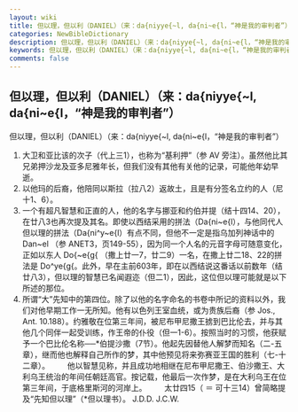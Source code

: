 ```yaml
---
layout: wiki
title: 但以理，但以利（DANIEL）（来：da{niyye{~l, da{ni~e{l，“神是我的审判者”）
categories: NewBibleDictionary
description: 但以理，但以利（DANIEL）（来：da{niyye{~l, da{ni~e{l，“神是我的审判者”）
keywords: 但以理，但以利（DANIEL）（来：da{niyye{~l, da{ni~e{l，“神是我的审判者”）
comments: false
---
```


## 但以理，但以利（DANIEL）（来：da{niyye{~l, da{ni~e{l，“神是我的审判者”）



但以理，但以利（DANIEL）（来：da{niyye{~l, da{ni~e{l，“神是我的审判者”）
1. 大卫和亚比该的次子（代上三1），也称为“基利押”（参 AV 旁注）。虽然他比其兄弟押沙龙及亚多尼雅年长，但我们没有其他有关他的记录，可能他年幼早逝。
2. 以他玛的后裔，他陪同以斯拉（拉八2）返故土，且是有分签名立约的人（尼十1、6）。
3. 一个有超凡智慧和正直的人，他的名字与挪亚和约伯并提（结十四14、20），在廿八3也再次提及其名。即使以西结采用的拼法（Da{ni~e{l），与他同代人但以理的拼法（Da{ni^y~e{l）有点不同，但他不一定是指乌加列神话中的 Dan~el （参 ANET3，页149-55），因为同一个人名的元音字母可随意变化，正如以东人 Do{~e{g{ （撒上廿一7，廿二9）一名，在撒上廿二18、22的拼法是 Do^ye{g{。此外，早在主前603年，即在以西结说这番话以前数年（结廿八3），但以理的智慧已名闻遐迩（但二1），因此，这位但以理可能就是以下所述的那位。
4. 所谓“大”先知中的第四位。除了以他的名字命名的书卷中所记的资料以外，我们对他早期工作一无所知。他有以色列王室血统，或为贵族后裔（参 Jos., Ant. 10.188）。约雅敬在位第三年间，被尼布甲尼撒王掳到巴比伦去，并与其他几个同伴一起受训练，作王帝的仆役（但一1-6）。按照当时的习惯，他获赋予一个巴比伦名称──*伯提沙撒（7节）。他起先因替他人解梦而知名（二-五章），继而他也解释自己所作的梦，其中他预见将来弥赛亚王国的胜利（七-十二章）。
 　　他以智慧见称，并且成功地相继在尼布甲尼撒王、伯沙撒王、大利乌王统治的年间任朝廷高官。按记载，他最后一次作梦，是在大利乌王在位第三年间，于底格里斯河的河岸上。
 　　太廿四15（ ＝ 可十三14）曾简略提及“先知但以理”（*但以理书）。
J.D.D.
J.C.W.




